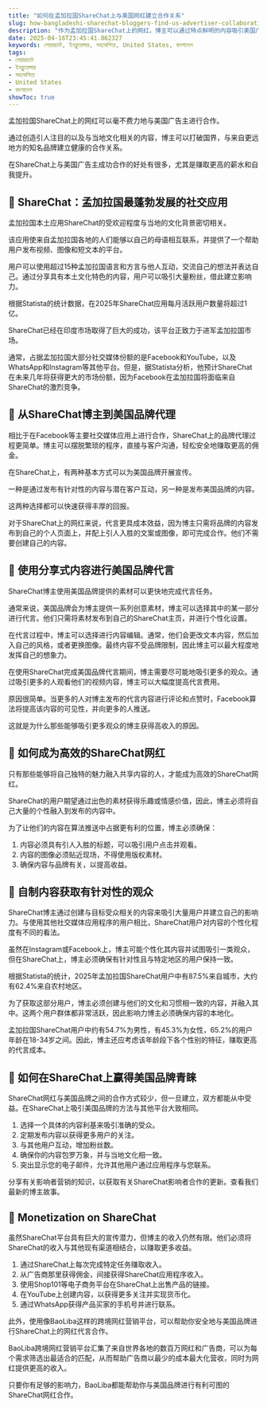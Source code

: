 ```yaml
---
title: "如何在孟加拉国ShareChat上与美国网红建立合作关系"
slug: how-bangladeshi-sharechat-bloggers-find-us-advertiser-collaboration-2025-04-16
description: "作为孟加拉国ShareChat上的网红，博主可以通过特点鲜明的内容吸引美国广告主合作，实现盈利。"
date: 2025-04-16T23:45:41.862327
keywords: শেয়ারচ্যাট, ইনফ্লুয়েন্সার, সহযোগিতা, United States, বাংলাদেশ
tags:
- শেয়ারচ্যাট
- ইনফ্লুয়েন্সার
- সহযোগিতা
- United States
- বাংলাদেশ
showToc: true
---
```


孟加拉国ShareChat上的网红可以毫不费力地与美国广告主进行合作。

通过创造引人注目的以及与当地文化相关的内容，博主可以打破国界，与来自更远地方的知名品牌建立健康的合作关系。

在ShareChat上与美国广告主成功合作的好处有很多，尤其是赚取更高的薪水和自我提升。



## 📢 ShareChat：孟加拉国最蓬勃发展的社交应用

孟加拉国本土应用ShareChat的受欢迎程度与当地的文化背景密切相关。

该应用使来自孟加拉国各地的人们能够以自己的母语相互联系，并提供了一个帮助用户发布视频、图像和短文本的平台。

用户可以使用超过15种孟加拉国语言和方言与他人互动，交流自己的想法并表达自己。通过分享具有本土文化特色的内容，用户可以吸引大量粉丝，借此建立影响力。

根据Statista的统计数据，在2025年ShareChat应用每月活跃用户数量将超过1亿。

ShareChat已经在印度市场取得了巨大的成功，该平台正致力于进军孟加拉国市场。

通常，占据孟加拉国大部分社交媒体份额的是Facebook和YouTube，以及WhatsApp和Instagram等其他平台。但是，据Statista分析，他预计ShareChat在未来几年将获得更大的市场份额，因为Facebook在孟加拉国将面临来自ShareChat的激烈竞争。


## 📢 从ShareChat博主到美国品牌代理

相比于在Facebook等主要社交媒体应用上进行合作，ShareChat上的品牌代理过程更简单。博主可以摆脱繁琐的程序，直接与客户沟通，轻松安全地赚取更高的佣金。

在ShareChat上，有两种基本方式可以为美国品牌开展宣传。

一种是通过发布有针对性的内容与潜在客户互动，另一种是发布美国品牌的内容。

这两种选择都可以快速获得丰厚的回报。

对于ShareChat上的网红来说，代言更具成本效益，因为博主只需将品牌的内容发布到自己的个人页面上，并配上引人入胜的文案或图像，即可完成合作。他们不需要创建自己的内容。



## 📢 使用分享式内容进行美国品牌代言

ShareChat博主使用美国品牌提供的素材可以更快地完成代言任务。

通常来说，美国品牌会为博主提供一系列创意素材，博主可以选择其中的某一部分进行代言。他们只需将素材发布到自己的ShareChat主页，并进行个性化设置。

在代言过程中，博主可以选择进行内容编辑。通常，他们会更改文本内容，然后加入自己的风格，或者更换图像。最终内容不受品牌限制，因此博主可以最大程度地发挥自己的想象力。

在使用ShareChat完成美国品牌代言期间，博主需要尽可能地吸引更多的观众。通过吸引更多的人观看他们的视频内容，博主可以大幅度提高代言费用。

原因很简单。当更多的人对博主发布的代言内容进行评论和点赞时，Facebook算法将提高该内容的可见性，并向更多的人推送。

这就是为什么那些能够吸引更多观众的博主获得高收入的原因。


## 📢 如何成为高效的ShareChat网红

只有那些能够将自己独特的魅力融入共享内容的人，才能成为高效的ShareChat网红。

ShareChat的用户期望通过出色的素材获得乐趣或情感价值，因此，博主必须将自己大量的个性融入到发布的内容中。

为了让他们的内容在算法推送中占据更有利的位置，博主必须确保：

1. 内容必须具有引人入胜的标题，可以吸引用户点击并观看。
2. 内容的图像必须贴近现场，不得使用版权素材。
3. 确保内容与品牌有关，以提高收益。


## 📢 自制内容获取有针对性的观众

ShareChat博主通过创建与目标受众相关的内容来吸引大量用户并建立自己的影响力。与使用其他社交媒体应用程序的用户相比，ShareChat用户对内容的个性化程度有不同的看法。

虽然在Instagram或Facebook上，博主可能个性化其内容并试图吸引一类观众，但在ShareChat上，博主必须确保有针对性且与特定地区的用户保持一致。

根据Statista的统计，2025年孟加拉国ShareChat用户中有87.5%来自城市，大约有62.4%来自农村地区。

为了获取这部分用户，博主必须创建与他们的文化和习惯相一致的内容，并融入其中。这两个用户群体都非常活跃，因此影响力博主必须确保内容的本地化。

孟加拉国ShareChat用户中约有54.7%为男性，有45.3%为女性，65.2%的用户年龄在18-34岁之间。因此，博主还应考虑该年龄段下各个性别的特征，赚取更高的代言成本。 

## 📢 如何在ShareChat上赢得美国品牌青睐

ShareChat网红与美国品牌之间的合作方式较少，但一旦建立，双方都能从中受益。在ShareChat上吸引美国品牌的方法与其他平台大致相同。

1. 选择一个具体的内容利基来吸引准确的受众。
2. 定期发布内容以获得更多用户的关注。
3. 与其他用户互动，增加粉丝数。
4. 确保你的内容包罗万象，并与当地文化相一致。
5. 突出显示您的电子邮件，允许其他用户通过应用程序与您联系。

分享有关影响者营销的知识，以获取有关ShareChat影响者合作的更新。查看我们最新的博主故事。


## 📢 Monetization on ShareChat

虽然ShareChat平台具有巨大的宣传潜力，但博主的收入仍然有限。他们必须将ShareChat的收入与其他现有渠道相结合，以赚取更多收益。

1. 通过ShareChat上每次完成特定任务赚取收入。
2. 从广告商那里获得佣金，间接获得ShareChat应用程序收入。
3. 使用Shop101等电子商务平台在ShareChat上出售产品的链接。
4. 在YouTube上创建内容，以获得更多关注并实现货币化。
5. 通过WhatsApp获得产品买家的手机号并进行联系。

此外，使用像BaoLiba这样的跨境网红营销平台，可以帮助你安全地与美国品牌进行ShareChat上的网红代言合作。

BaoLiba跨境网红营销平台汇集了来自世界各地的数百万网红和广告商，可以为每个需求筛选出最适合的匹配，从而帮助广告商以最少的成本最大化营收，同时为网红提供更高的收入。

只要你有足够的影响力，BaoLiba都能帮助你与美国品牌进行有利可图的ShareChat网红合作。